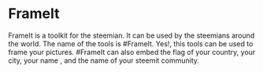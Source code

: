 # FrameIt
FrameIt is a toolkit for the steemian. It can be used by the steemians around the world. The name of the tools is #FrameIt. Yes!, this tools can be used to frame your pictures. #FrameIt can also embed the flag of your country, your city, your name , and the name of your steemit community.
